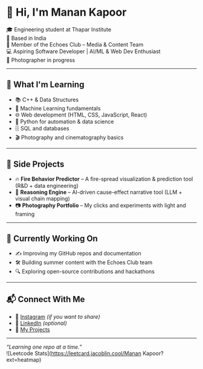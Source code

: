 # 👋 Hi, I'm Manan Kapoor

🎓 Engineering student at Thapar Institute  
📍 Based in India  
🎥 Member of the Echoes Club – Media & Content Team  
💻 Aspiring Software Developer | AI/ML & Web Dev Enthusiast  
📸 Photographer in progress

---

## 🚀 What I'm Learning

- 📚 C++ & Data Structures
- 🧠 Machine Learning fundamentals
- 🌐 Web development (HTML, CSS, JavaScript, React)
- 🐍 Python for automation & data science
- 🗄️ SQL and databases
- 🎬 Photography and cinematography basics

---

## 🧩 Side Projects

- 🔥 **Fire Behavior Predictor** – A fire-spread visualization & prediction tool (R&D + data engineering)
- 🤖 **Reasoning Engine** – AI-driven cause-effect narrative tool (LLM + visual chain mapping)
- 📷 **Photography Portfolio** – My clicks and experiments with light and framing

---

## 📌 Currently Working On

- ✍️ Improving my GitHub repos and documentation
- 🛠️ Building summer content with the Echoes Club team
- 🔍 Exploring open-source contributions and hackathons

---

## 📬 Connect With Me

- 📸 [Instagram](https://instagram.com/yourusername) *(if you want to share)*
- 💼 [LinkedIn](https://linkedin.com/in/your-linkedin) *(optional)*
- 📂 [My Projects](https://github.com/manankapoor23)

---

_“Learning one repo at a time.”_  
![Leetcode Stats](https://leetcard.jacoblin.cool/Manan Kapoor?ext=heatmap)
